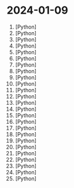 # 2024-01-09

1. [](https://github.comundefined "Imitation Learning algorithms with Co-traing for Mobile ALOHA: ACT, Diffusion Policy, VINN") [Python]
2. [](https://github.comundefined "Framework for orchestrating role-playing, autonomous AI agents. By fostering collaborative intelligence, CrewAI empowers agents to work together seamlessly, tackling complex tasks.") [Python]
3. [](https://github.comundefined "Code and dataset for photorealistic Codec Avatars driven from audio") [Python]
4. [](https://github.comundefined "The Open Source RAG framework") [Python]
5. [](https://github.comundefined "A natural language interface for computers") [Python]
6. [](https://github.comundefined "A list of useful payloads and bypass for Web Application Security and Pentest/CTF") [Python]
7. [](https://github.comundefined "Examples in the MLX framework") [Python]
8. [](https://github.comundefined "vits2 backbone with multilingual-bert") [Python]
9. [](https://github.comundefined "Python library for portfolio optimization built on top of scikit-learn") [Python]
10. [](https://github.comundefined "") [Python]
11. [](https://github.comundefined "Focus on prompting and generating") [Python]
12. [](https://github.comundefined "Auto detecting, masking and inpainting with detection model.") [Python]
13. [](https://github.comundefined "The standard data-centric AI package for data quality and machine learning with messy, real-world data and labels.") [Python]
14. [](https://github.comundefined "You like pytorch? You like micrograd? You love tinygrad! ❤️") [Python]
15. [](https://github.comundefined "Top disclosed reports from HackerOne") [Python]
16. [](https://github.comundefined "An API wrapper for Discord written in Python.") [Python]
17. [](https://github.comundefined "🐧 A list of awesome Linux softwares") [Python]
18. [](https://github.comundefined "Deep Dive into AI with MLX and PyTorch is an educational initiative designed to help anyone interested in AI, specifically in machine learning and deep learning, using Apple's MLX and Meta's PyTorch frameworks.") [Python]
19. [](https://github.comundefined "HACS gives you a powerful UI to handle downloads of all your custom needs.") [Python]
20. [](https://github.comundefined "The official gpt4free repository | various collection of powerful language models") [Python]
21. [](https://github.comundefined "WikiChat stops the hallucination of large language models by retrieving data from Wikipedia.") [Python]
22. [](https://github.comundefined "Hackable implementation of state-of-the-art open-source LLMs based on nanoGPT. Supports flash attention, 4-bit and 8-bit quantization, LoRA and LLaMA-Adapter fine-tuning, pre-training. Apache 2.0-licensed.") [Python]
23. [](https://github.comundefined "Stable Diffusion web UI") [Python]
24. [](https://github.comundefined "🔒 Consolidating and extending hosts files from several well-curated sources. Optionally pick extensions for porn, social media, and other categories.") [Python]
25. [](https://github.comundefined "") [Python]
